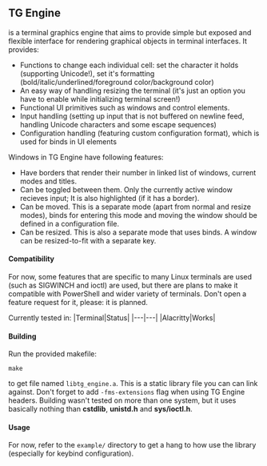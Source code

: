 ## TG Engine
is a terminal graphics engine that aims to provide simple but exposed and flexible interface for rendering graphical objects in terminal interfaces. It provides:
* Functions to change each individual cell: set the character it holds (supporting Unicode!), set it's formatting (bold/italic/underlined/foreground color/background color)
* An easy way of handling resizing the terminal (it's just an option you have to enable while initializing terminal screen!)
* Functional UI primitives such as windows and control elements.
* Input handling (setting up input that is not buffered on newline feed, handling Unicode characters and some escape sequences)
* Configuration handling (featuring custom configuration format), which is used for binds in UI elements

Windows in TG Engine have following features:
* Have borders that render their number in linked list of windows, current modes and titles.
* Can be toggled between them. Only the currently active window recieves input; It is also highlighted (if it has a border).
* Can be moved. This is a separate mode (apart from normal and resize modes), binds for entering this mode and moving the window should be defined in a configuration file.
* Can be resized. This is also a separate mode that uses binds. A window can be resized-to-fit with a separate key.

#### Compatibility
For now, some features that are specific to many Linux terminals are used (such as SIGWINCH and ioctl) are used, but there are plans to make it compatible with PowerShell and wider variety of terminals. Don't open a feature request for it, please: it is planned.

Currently tested in:
|Terminal|Status|
|---|---|
|Alacritty|Works|

#### Building
Run the provided makefile:
```
make
```
to get file named `libtg_engine.a`. This is a static library file you can can link against.
Don't forget to add `-fms-extensions` flag when using TG Engine headers.
Building wasn't tested on more than one system, but it uses basically nothing than **cstdlib**, **unistd.h** and **sys/ioctl.h**.

#### Usage
For now, refer to the `example/` directory to get a hang to how use the library (especially for keybind configuration).

